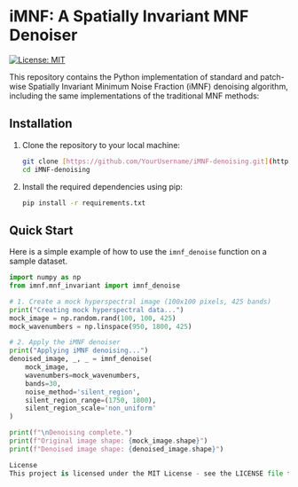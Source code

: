 # iMNF: A Spatially Invariant MNF Denoiser

[![License: MIT](https://img.shields.io/badge/License-MIT-yellow.svg)](https://opensource.org/licenses/MIT)

This repository contains the Python implementation of standard and patch-wise Spatially Invariant Minimum Noise Fraction (iMNF) denoising algorithm, including the same implementations of the traditional MNF methods:

## Installation

1.  Clone the repository to your local machine:
    ```bash
    git clone [https://github.com/YourUsername/iMNF-denoising.git](https://github.com/YourUsername/iMNF-denoising.git)
    cd iMNF-denoising
    ```

2.  Install the required dependencies using pip:
    ```bash
    pip install -r requirements.txt
    ```

## Quick Start

Here is a simple example of how to use the `imnf_denoise` function on a sample dataset.

```python
import numpy as np
from imnf.mnf_invariant import imnf_denoise

# 1. Create a mock hyperspectral image (100x100 pixels, 425 bands)
print("Creating mock hyperspectral data...")
mock_image = np.random.rand(100, 100, 425)
mock_wavenumbers = np.linspace(950, 1800, 425)

# 2. Apply the iMNF denoiser
print("Applying iMNF denoising...")
denoised_image, _, _ = imnf_denoise(
    mock_image,
    wavenumbers=mock_wavenumbers,
    bands=30,
    noise_method='silent_region',
    silent_region_range=(1750, 1800),
    silent_region_scale='non_uniform'
)

print(f"\nDenoising complete.")
print(f"Original image shape: {mock_image.shape}")
print(f"Denoised image shape: {denoised_image.shape}")

License
This project is licensed under the MIT License - see the LICENSE file for details.